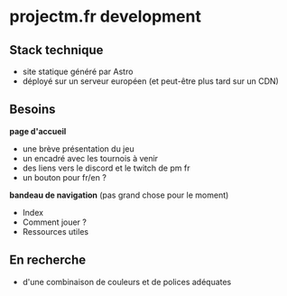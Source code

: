# projectm.fr development

## Stack technique
- site statique généré par Astro
- déployé sur un serveur européen (et peut-être plus tard sur un CDN)

## Besoins
**page d'accueil**
- une brève présentation du jeu
- un encadré avec les tournois à venir
- des liens vers le discord et le twitch de pm fr
- un bouton pour fr/en ?

**bandeau de navigation** (pas grand chose pour le moment)
- Index
- Comment jouer ?
- Ressources utiles

## En recherche
- d'une combinaison de couleurs et de polices adéquates
